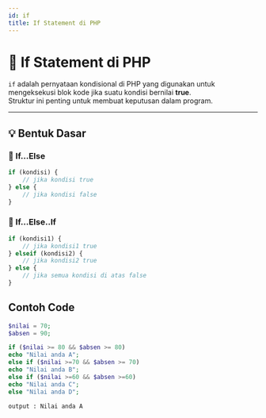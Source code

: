 ```yaml
---
id: if
title: If Statement di PHP
---
```


# 🧩 If Statement di PHP

`if` adalah pernyataan kondisional di PHP yang digunakan untuk mengeksekusi blok kode jika suatu kondisi bernilai **true**.  
Struktur ini penting untuk membuat keputusan dalam program.

---

## 💡 Bentuk Dasar

### 🔸 If...Else
```php
if (kondisi) {
    // jika kondisi true
} else {
    // jika kondisi false
}
```
### 🔸 If...Else..If
```php
if (kondisi1) {
    // jika kondisi1 true
} elseif (kondisi2) {
    // jika kondisi2 true
} else {
    // jika semua kondisi di atas false
}
```
## Contoh Code
```php
$nilai = 70;
$absen = 90;

if ($nilai >= 80 && $absen >= 80) 
echo "Nilai anda A"; 
else if ($nilai >=70 && $absen >= 70) 
echo "Nilai anda B";
else if ($nilai >=60 && $absen >=60)
echo "Nilai anda C";
else "Nilai anda D"; 
```
```
output : Nilai anda A